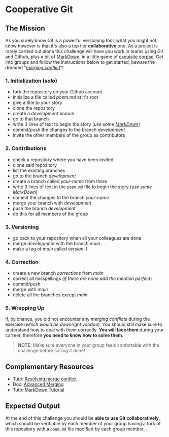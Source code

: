 # Cooperative Git

## The Mission

As you surely know Git is a powerful versioning tool, what you might not know however is that it's also a top tier **collaborative** one. As a project is rarely carried out alone this challenge will have you work in teams using Git and Github, plus a bit of [MarkDown](https://en.wikipedia.org/wiki/Markdown), in a little game of [exquisite corpse](https://en.wikipedia.org/wiki/Exquisite_corpse). Get into groups and follow the instructions below to get started, beware the dreaded "_[merging conflict](https://www.atlassian.com/git/tutorials/using-branches/merge-conflicts)_"!

### 1. Initialization (_solo_)

- fork the repository on your Github account
- initialize a file called _poem.md_ at it's root
- give a title to your story
- clone the repository
- create a _development_ branch
- go to that branch
- write 3 lines of text to begin the story (_use some [MarkDown](https://www.markdownguide.org/basic-syntax/)_)
- commit/push the changes to the branch _development_
- invite the other members of the group as contributors

### 2. Contributions

- check a repository where you have been invited
- clone said repository
- list the existing branches
- go to the branch _development_
- create a branch called _your-name_ from there
- write 3 lines of text in the `poem.md` file to begin the story (_use some MarkDown_)
- commit the changes to the branch _your-name_
- merge your branch with _development_
- push the branch _development_
- do this for all members of the group

### 3. Versioning

- go back to your repository when all your colleagues are done
- merge _development_ with the branch _main_
- make a tag of _main_ called _version-1_

### 4. Correction

- create a new branch _corrections_ from _main_
- correct all misspellings (_if there are none add the mention perfect_)
- commit/push
- merge with _main_
- delete all the branches except _main_

### 5. Wrapping Up

If, by chance, you did not encounter any _merging conflicts_ during the exercise (_which would be downright voodoo_). You should still make sure to understand how to deal with them correctly. **You will face them** during your carreer, therefore **you need to know how to solve them**.

> **NOTE**: Make sure everyone in your group feels confortable with the challenge before calling it done!

## Complementary Resources

- Tuto: [Resolving merge conflict](https://docs.github.com/en/github/collaborating-with-pull-requests/addressing-merge-conflicts/resolving-a-merge-conflict-using-the-command-line)
- Doc: [Advanced Merging](https://git-scm.com/book/en/v2/Git-Tools-Advanced-Merging)
- Tuto: [MarkDown Tutorial](https://guides.github.com/features/mastering-markdown/)

## Expected Output

At the end of this challenge you should be **able to use Git collaboratively**, which should be verifiable by each member of your group having a fork of this repository with a `poem.md` file modified by each group member.
